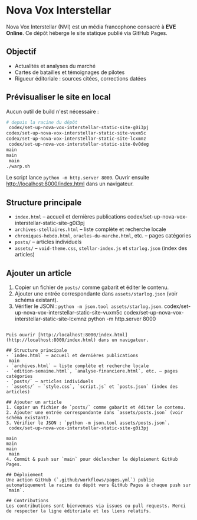 # Nova Vox Interstellar

Nova Vox Interstellar (NVI) est un média francophone consacré à **EVE Online**.
Ce dépôt héberge le site statique publié via GitHub Pages.

## Objectif
- Actualités et analyses du marché
- Cartes de batailles et témoignages de pilotes
- Rigueur éditoriale : sources citées, corrections datées

## Prévisualiser le site en local
Aucun outil de build n'est nécessaire :

```bash
# depuis la racine du dépôt
 codex/set-up-nova-vox-interstellar-static-site-g0i3pj
codex/set-up-nova-vox-interstellar-static-site-vuxm5c
codex/set-up-nova-vox-interstellar-static-site-lcxmnz
 codex/set-up-nova-vox-interstellar-static-site-0v0deg
main
main
 main
./warp.sh
```

Le script lance `python -m http.server 8000`.
Ouvrir ensuite [http://localhost:8000/index.html](http://localhost:8000/index.html) dans un navigateur.

## Structure principale
- `index.html` – accueil et dernières publications
 codex/set-up-nova-vox-interstellar-static-site-g0i3pj
- `archives-stellaires.html` – liste complète et recherche locale
- `chroniques-hebdo.html`, `oracles-du-marche.html`, etc. – pages catégories
- `posts/` – articles individuels
- `assets/` – `void-theme.css`, `stellar-index.js` et `starlog.json` (index des articles)

## Ajouter un article
1. Copier un fichier de `posts/` comme gabarit et éditer le contenu.
2. Ajouter une entrée correspondante dans `assets/starlog.json` (voir schéma existant).
3. Vérifier le JSON : `python -m json.tool assets/starlog.json`.
codex/set-up-nova-vox-interstellar-static-site-vuxm5c
codex/set-up-nova-vox-interstellar-static-site-lcxmnz
python -m http.server 8000
```

Puis ouvrir [http://localhost:8000/index.html](http://localhost:8000/index.html) dans un navigateur.

## Structure principale
- `index.html` – accueil et dernières publications
 main
- `archives.html` – liste complète et recherche locale
- `edition-semaine.html`, `analyse-financiere.html`, etc. – pages catégories
- `posts/` – articles individuels
- `assets/` – `style.css`, `script.js` et `posts.json` (index des articles)

## Ajouter un article
1. Copier un fichier de `posts/` comme gabarit et éditer le contenu.
2. Ajouter une entrée correspondante dans `assets/posts.json` (voir schéma existant).
3. Vérifier le JSON : `python -m json.tool assets/posts.json`.
 codex/set-up-nova-vox-interstellar-static-site-g0i3pj

main
main
main
 main
4. Commit & push sur `main` pour déclencher le déploiement GitHub Pages.

## Déploiement
Une action GitHub (`.github/workflows/pages.yml`) publie automatiquement la racine du dépôt vers GitHub Pages à chaque push sur `main`.

## Contributions
Les contributions sont bienvenues via issues ou pull requests. Merci de respecter la ligne éditoriale et les liens relatifs.
